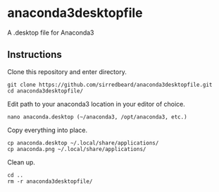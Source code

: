 # anaconda3desktopfile
A .desktop file for Anaconda3

## Instructions

Clone this repository and enter directory.

```
git clone https://github.com/sirredbeard/anaconda3desktopfile.git
cd anaconda3desktopfile/
```

Edit path to your anaconda3 location in your editor of choice.

```
nano anaconda.desktop (~/anaconda3, /opt/anaconda3, etc.)
```

Copy everything into place.

```
cp anaconda.desktop ~/.local/share/applications/
cp anaconda.png ~/.local/share/applications/
```

Clean up.
```
cd ..
rm -r anaconda3desktopfile/
```
